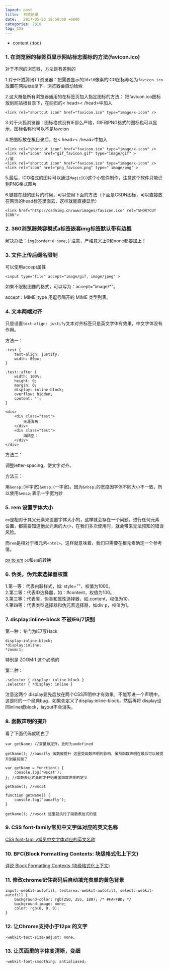 ```yaml
---
layout: post
title:  日常记录
date:   2017-05-23 18:58:00 +0800
categories: 2016
tag: CSS
---
```


* content
{:toc}

### 1. 在浏览器的标签页显示网站标志图标的方法(favicon.ico)

对于不同的浏览器，方法是有差别的

1.对于IE或腾讯TT浏览器：把需要显示的`16x16`像素的ICO图标命名为`favicon.ico`放置在网站`根目录`下，浏览器会自动检索

2.这大概是所有浏览器通用的在标签页加入指定图标的方法：
把favicon.ico图标放到网站根目录下，在网页的< head>< /head>中加入

	<link rel="shortcut icon" href="favicon.ico" type="image/x-icon" />
 
3.对于火狐浏览器：图标格式没有IE那么严格，GIF和PNG格式的图标也可以显示，图标名称也可以不是favcion

4.把图标放在根目录后，在< head>< /head>中加入

	<link rel="shortcut icon" href="favicon.ico" type="image/x-icon" />
	<link rel="icon" href="gif_favicon.gif" type="image/gif" >
	//或
	<link rel="shortcut icon" href="favicon.ico" type="image/x-icon" />
	<link rel="icon" href="png_favicon.png" type=" image/png" >
 
5.最后，ICO格式的图片可以通过`MagicICO`这个小软件制作，注意这个软件只能识别PNG格式图片 

6.链接在线的图片的时候，可以使用下面的方法（下面是CSDN图标，可以直接放在网页的head标签里面去，这样就能直接显示）

	<link href="http://csdnimg.cn/www/images/favicon.ico" rel="SHORTCUT ICON">

### 2. 360浏览器兼容模式a标签嵌套img标签默认带有边框

解决办法：`img{border:0 none;}` 注意，严格意义上0和none都要加上！

### 3. 文件上传后缀名限制

可以使用accept属性

	<input type="file" accept="image/gif, image/jpeg" >

如果不限制图像的格式，可以写为：accept="image/*"。

accept：MIME_type 用逗号隔开的 MIME 类型列表。

### 4. 文本两端对齐

只是设置`text-align: justify`文本对齐标签只是英文字体有效果，中文字体没有作用。

方法一：

```
.test {
    text-align: justify;
    width: 80px;
}

.test::after {
    width: 100%;
    height: 0;
    margin: 0;
    display: inline-block;
    overflow: hidden;
    content: '';
}

<div>
    <div class="test">
        天涯海角：
    </div>
    <div class="test">
        海陆空：
    </div>
</div>
```

方法二：

调整letter-spacing，使文字对齐。

方法三：

用`&ensp;`(半字宽)`&emsp;`(一字宽)。因为`&nbsp;`的宽度因字体不同大小不一致，所以使用`&emsp;`表示一字宽为妙

### 5. rem 设置字体大小

`em`是相对于其父元素来设置字体大小的，这样就会存在一个问题，进行任何元素设置，都需要知道他父元素的大小，在我们多次使用时，就会带来无法预知的错误风险。

而`rem`是相对于根元素`<html>`，这样就意味着，我们只需要在根元素确定一个参考值。

[px to em](http://pxtoem.com/) `px`和`em`的转换

### 6. 伪类，伪元素选择器权重

1.第一等：代表内联样式，如: style=""，权值为1000。  
2.第二等：代表ID选择器，如：#content，权值为100。  
3.第三等：代表类，伪类和属性选择器，如.content，权值为10。  
4.第四等：代表类型选择器和伪元素选择器，如div p，权值为1。  

### 7. display:inline-block 不被IE6/7识别

第一种：专门为IE7写Hack

```
display:inline-block;
*display:inline;
*zoom:1;
```

特别是 ZOOM:1 这个必须的

第二种：

```
.selector { display: inline-block }
.selector { *display: inline }
```

注意这两个 display要先后放在两个CSS声明中才有效果，不能写进一个声明中。这是IE的一个经典bug，如果先定义了display:inline-block，然后再将 display设回inline或block，layout不会消失。

### 8. 函数声明的提升

看了下面代码就明白了

```
var getName; //变量被提升，此时为undefined
                
getName(); //oaoafly 函数被提升 这里受函数声明的影响，虽然函数声明在最后可以被提升到最前面了

var getName = function() {
    console.log('wscat');
}; //函数表达式此时才开始覆盖函数声明的定义

getName(); //wscat

function getName() {
    console.log('oaoafly');
}

getName(); //wscat 这里就执行了函数表达式的值
```

### 9. CSS font-family常见中文字体对应的英文名称

[CSS font-family常见中文字体对应的英文名称](http://www.zhangxinxu.com/wordpress/2017/03/css-font-family-chinese-english/)

### 10. BFC(Block Formatting Contexts: 块级格式化上下文)

[详说 Block Formatting Contexts (块级格式化上下文)](http://www.cnblogs.com/leejersey/p/3991400.html)

### 11. 修改chrome记住密码后自动填充表单的黄色背景

```
input:-webkit-autofill, textarea:-webkit-autofill, select:-webkit-autofill {
    background-color: rgb(250, 255, 189); /* #FAFFBD; */
    background-image: none;
    color: rgb(0, 0, 0);
}
```

### 12. 让Chrome支持小于12px 的文字

```
-webkit-text-size-adjust: none;
```

### 13. 让页面里的字体变清晰，变细

```
-webkit-font-smoothing: antialiased;
```
